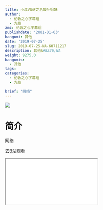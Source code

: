 ```yaml
---
title: 小淳VS谜之名媛叶姐妹
author:
  - 伦敦之心字幕组
  - 九條
zmz: 伦敦之心字幕组
publishdate: '2001-01-03'
bangumi: 其他
date: '2019-07-25'
slug: 2019-07-25-NA-60711217
description: 其他&#8226;NA
weight: 9275.0
bangumis:
  - 其他
tags:
categories:
  - 伦敦之心字幕组
  - 九條

brief: "网络"
---
```

![](https://raw.githubusercontent.com/tcgriffith/owaraisite/master/static/tmpimg/ab2f5c9ee28c4653665fda8567a7e9850211facb.jpg.480.jpg)
# 简介  
网络  

[去B站观看](https://www.bilibili.com/video/av60711217/)
<div class ="resp-container"><iframe class="testiframe" src="//player.bilibili.com/player.html?aid=60711217"", scrolling="no", allowfullscreen="true" > </iframe></div> 

